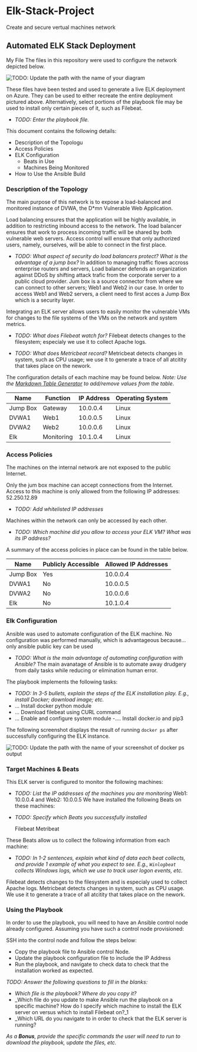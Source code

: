 # Elk-Stack-Project
Create and secure vertual machines network 
## Automated ELK Stack Deployment
My File
The files in this repository were used to configure the network depicted below.

![TODO: Update the path with the name of your diagram](https://drive.google.com/file/d/1Cz0s3NfbKwJlKtX96Svtgz5MpM5IP6gv/view?usp=sharing)



These files have been tested and used to generate a live ELK deployment on Azure. They can be used to either recreate the entire deployment pictured above. Alternatively, select portions of the playbook file may be used to install only certain pieces of it, such as Filebeat.

  - _TODO: Enter the playbook file._ 

This document contains the following details:
- Description of the Topologu
- Access Policies
- ELK Configuration
  - Beats in Use
  - Machines Being Monitored
- How to Use the Ansible Build


### Description of the Topology

The main purpose of this network is to expose a load-balanced and monitored instance of DVWA, the D*mn Vulnerable Web Application.

Load balancing ensures that the application will be highly available, in addition to restricting inbound access to the network. The load balancer ensures that work to process incoming traffic will be shared by both vulnerable web servers. Access control will ensure that only authorized users, namely, ourselves, will be able to connect in the first place.
- _TODO: What aspect of security do load balancers protect? What is the advantage of a jump box?_
In addition to managing traffic flows accross enterprise routers and servers, Load balancer defends an organization against DDoS by shifting attack trafic from the corporate server to a public cloud provider.
Jum box is a source connector from where we can connect to other servers; Web1 and Web2 in our case. In order to access Web1 and Web2 servers, a client need to first acces a Jump Box which is a security layer.

Integrating an ELK server allows users to easily monitor the vulnerable VMs for changes to the file systems of the VMs on the network and system metrics.
- _TODO: What does Filebeat watch for?_ Filebeat detects changes to the filesystem; especialy we use it to collect Apache logs.

- _TODO: What does Metricbeat record?_ Metricbeat detects changes in system, such as CPU usage; we use it to generate a trace of all atcitity that takes place on the nework.

The configuration details of each machine may be found below.
_Note: Use the [Markdown Table Generator](http://www.tablesgenerator.com/markdown_tables) to add/remove values from the table_.

| Name     | Function | IP Address | Operating System |
|----------|----------|------------|------------------|
| Jump Box | Gateway  | 10.0.0.4   | Linux            |
| DVWA1    |   Web1   | 10.0.0.5   | Linux            |
| DVWA2    |   Web2   | 10.0.0.6   | Linux            |
| Elk      |Monitoring| 10.1.0.4   | Linux            |

### Access Policies

The machines on the internal network are not exposed to the public Internet. 

Only the jum box machine can accept connections from the Internet. Access to this machine is only allowed from the following IP addresses: 52.250.12.89
- _TODO: Add whitelisted IP addresses_

Machines within the network can only be accessed by each other.
- _TODO: Which machine did you allow to access your ELK VM? What was its IP address?_

A summary of the access policies in place can be found in the table below.

| Name     | Publicly Accessible | Allowed IP Addresses |
|----------|---------------------|----------------------|
| Jump Box |     Yes             | 10.0.0.4             |
| DVWA1    |     No              | 10.0.0.5             |
| DVWA2    |     No              | 10.0.0.6             |
| Elk      |     No              | 10.1.0.4             |

### Elk Configuration

Ansible was used to automate configuration of the ELK machine. No configuration was performed manually, which is advantageous because... only ansible public key can be used
- _TODO: What is the main advantage of automating configuration with Ansible?_
The main avanatage of Ansible is to automate away drudgery from daily tasks while reducing or elimination human error.

The playbook implements the following tasks:
- _TODO: In 3-5 bullets, explain the steps of the ELK installation play. E.g., install Docker; download image; etc._
- ... Install docker python module
- ... Download filebeat using CURL command
- ... Enable and configure system module
-.... Install docker.io and pip3

The following screenshot displays the result of running `docker ps` after successfully configuring the ELK instance.


![TODO: Update the path with the name of your screenshot of docker ps output](Images/docker_ps_output.png)

### Target Machines & Beats
This ELK server is configured to monitor the following machines:
- _TODO: List the IP addresses of the machines you are monitoring_
Web1: 10.0.0.4    and Web2: 10.0.0.5
We have installed the following Beats on these machines:
- _TODO: Specify which Beats you successfully installed_

  Filebeat 
  Metribeat


These Beats allow us to collect the following information from each machine:
- _TODO: In 1-2 sentences, explain what kind of data each beat collects, and provide 1 example of what you expect to see. E.g., `Winlogbeat` collects Windows logs, which we use to track user logon events, etc._

Filebeat detects changes to the filesystem and is especialy used to collect Apache logs.
Metricbeat detects changes in system, such as CPU usage. We use it to generate a trace of all atcitity that takes place on the nework.

### Using the Playbook
In order to use the playbook, you will need to have an Ansible control node already configured. Assuming you have such a control node provisioned: 

SSH into the control node and follow the steps below:
- Copy the playbook file to Ansible control Node.
- Update the playbook configuration file to include the IP Address
- Run the playbook, and navigate to check data to check that the installation worked as expected.

_TODO: Answer the following questions to fill in the blanks:_
- _Which file is the playbook? Where do you copy it?_
- _Which file do you update to make Ansible run the playbook on a specific machine? How do I specify which machine to install the ELK server on versus which to install Filebeat on?_1
- _Which URL do you navigate to in order to check that the ELK server is running?

_As a **Bonus**, provide the specific commands the user will need to run to download the playbook, update the files, etc._
